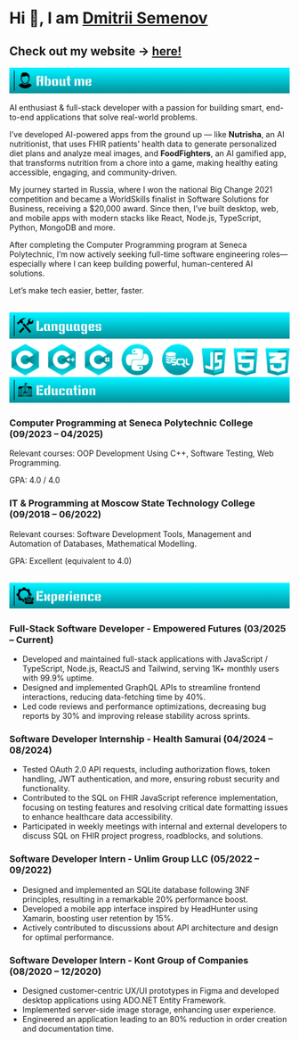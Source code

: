 <h1>Hi 👋, I am <a href="https://www.linkedin.com/in/dmitrii-semenov-885464293/" target="_blank">Dmitrii Semenov</a></h1>
<h2>Check out my website → <a href="https://dmitrii-semenov.vercel.app/" target="_blank">here!</a></h2> 
<img src="Images/AboutMe.png"/>
<p>AI enthusiast & full-stack developer with a passion for building smart, end-to-end applications that solve real-world problems.</p>
<p>I’ve developed AI-powered apps from the ground up — like <strong>Nutrisha</strong>, an AI nutritionist, that uses FHIR patients’ health data to generate personalized diet plans and analyze meal images, and <strong>FoodFighters</strong>, an AI gamified app, that transforms nutrition from a chore into a game, making healthy eating accessible, engaging, and community-driven.</p>
<p>My journey started in Russia, where I won the national Big Change 2021 competition and became a WorldSkills finalist in Software Solutions for Business, receiving a $20,000 award. Since then, I’ve built desktop, web, and mobile apps with modern stacks like React, Node.js, TypeScript, Python, MongoDB and more.</p>
<p>After completing the Computer Programming program at Seneca Polytechnic, I’m now actively seeking full-time software engineering roles—especially where I can keep building powerful, human-centered AI solutions.</p>
<p>Let’s make tech easier, better, faster.</p>
  <br>
<img src="Images/Languages.png"/>
<img src="Images/LanguageIcons.png"/>
  <br>
<img src="Images/Education.png"/>
<article>
      <h3>Computer Programming at Seneca Polytechnic College (09/2023 – 04/2025)</h3>
      <p>Relevant courses: OOP Development Using C++, Software Testing, Web Programming.</p>
      <p>GPA: 4.0 / 4.0</p>
</article>
<article>
      <h3>IT & Programming at Moscow State Technology College (09/2018 – 06/2022)</h3>
      <p>Relevant courses: Software Development Tools, Management and Automation of Databases, Mathematical Modelling.</p>
      <p>GPA: Excellent (equivalent to 4.0)</p>
</article>
  <br>
<img src="Images/Experience.png"/>
<article>
  <h3>Full-Stack Software Developer - Empowered Futures (03/2025 – Current)</h3>
      <ul>
          <li>Developed and maintained full-stack applications with JavaScript / TypeScript, Node.js, ReactJS and Tailwind, serving 1K+ monthly users with 99.9% uptime.</li>
          <li>Designed and implemented GraphQL APIs to streamline frontend interactions, reducing data-fetching time by 40%.</li>
          <li>Led code reviews and performance optimizations, decreasing bug reports by 30% and improving release stability across sprints.</li>
      </ul>
</article>
<article>
  <h3>Software Developer Internship - Health Samurai (04/2024 – 08/2024)</h3>
      <ul>
          <li>Tested OAuth 2.0 API requests, including authorization flows, token handling, JWT authentication, and more, ensuring robust security and functionality.</li>
          <li>Contributed to the SQL on FHIR JavaScript reference implementation, focusing on testing features and resolving critical date formatting issues to enhance healthcare data accessibility.</li>
          <li>Participated in weekly meetings with internal and external developers to discuss SQL on FHIR project progress, roadblocks, and solutions.</li>
      </ul>
</article>
<article>
  <h3>Software Developer Intern - Unlim Group LLC (05/2022 – 09/2022)</h3>
      <ul>
          <li>Designed and implemented an SQLite database following 3NF principles, resulting in a remarkable 20% performance boost.</li>
          <li>Developed a mobile app interface inspired by HeadHunter using Xamarin, boosting user retention by 15%.</li>
          <li>Actively contributed to discussions about API architecture and design for optimal performance.</li>
      </ul>
</article>
<article>
  <h3>Software Developer Intern - Kont Group of Companies (08/2020 – 12/2020)</h3>
      <ul>
          <li>Designed customer-centric UX/UI prototypes in Figma and developed desktop applications using ADO.NET Entity Framework.</li>
          <li>Implemented server-side image storage, enhancing user experience.</li>
          <li>Engineered an application leading to an 80% reduction in order creation and documentation time.</li>
      </ul>
</article>

<!--
**Diferti/Diferti** is a ✨ _special_ ✨ repository because its `README.md` (this file) appears on your GitHub profile.

Here are some ideas to get you started:

- 🔭 I’m currently working on ...
- 🌱 I’m currently learning ...
- 👯 I’m looking to collaborate on ...
- 🤔 I’m looking for help with ...
- 💬 Ask me about ...
- 📫 How to reach me: ...
- 😄 Pronouns: ...
- ⚡ Fun fact: ...
-->
